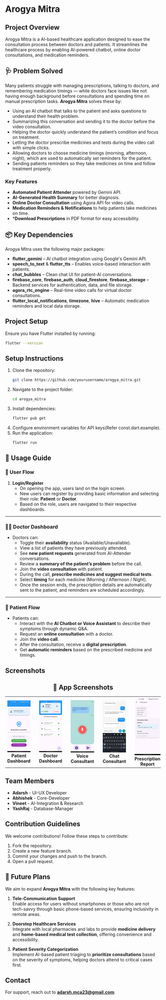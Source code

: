 # Arogya Mitra

## Project Overview
Arogya Mitra is a AI-based healthcare application designed to ease the consultation process between doctors and patients. It streamlines the healthcare process by enabling AI-powered chatbot, online doctor consultations, and medication reminders.

## 🩺 Problem Solved

Many patients struggle with managing prescriptions, talking to doctors, and remembering medication timings — while doctors face issues like not having enough background before consultations and spending time on manual prescription tasks. **Arogya Mitra** solves these by:

- Using an AI chatbot that talks to the patient and asks questions to understand their health problem.
- Summarizing this conversation and sending it to the doctor before the video consultation.
- Helping the doctor quickly understand the patient’s condition and focus on treatment.
- Letting the doctor prescribe medicines and tests during the video call with simple clicks.
- Allowing doctors to choose medicine timings (morning, afternoon, night), which are used to automatically set reminders for the patient.
- Sending patients reminders so they take medicines on time and follow treatment properly.


### Key Features
- **Automated Patient Attender** powered by Gemini API.
- **AI-Generated Health Summary** for better diagnosis.
- **Online Doctor Consultation** using Agora API for video calls.
- **Medication Reminders & Notifications** to help patients take medicines on time.
- ***Download Prescriptions** in PDF format for easy accessibility.

## 📦 Key Dependencies

Arogya Mitra uses the following major packages:

- **flutter_gemini** – AI chatbot integration using Google's Gemini API.
- **speech_to_text** & **flutter_tts** – Enables voice-based interaction with patients.
- **chat_bubbles** – Clean chat UI for patient-AI conversations.
- **firebase_core**, **firebase_auth**, **cloud_firestore**, **firebase_storage** – Backend services for authentication, data, and file storage.
- **agora_rtc_engine** – Real-time video calls for virtual doctor consultations.
- **flutter_local_notifications**, **timezone**, **hive** – Automatic medication reminders and local data storage.


## Project Setup

Ensure you have Flutter installed by running:
```bash
flutter --version
```

## Setup Instructions
1. Clone the repository:
   ```bash
   git clone https://github.com/yourusername/arogya_mitra.git
   ```
2. Navigate to the project folder:
   ```bash
   cd arogya_mitra
   ```
3. Install dependencies:
   ```bash
   flutter pub get
   ```
4. Configure environment variables for API keys(Refer const.dart.example).
5. Run the application:
   ```bash
   flutter run
   ```

## 📱 Usage Guide

### 👤 User Flow

1. **Login/Register**  
   - On opening the app, users land on the login screen.  
   - New users can register by providing basic information and selecting their role: **Patient** or **Doctor**.  
   - Based on the role, users are navigated to their respective dashboards.

---

### 🧑‍⚕️ Doctor Dashboard

- Doctors can:
  - Toggle their **availability** status (Available/Unavailable).
  - View a list of patients they have previously attended.
  - See **new patient requests** generated from AI-Attender conversations.
  - Review a **summary of the patient’s problem** before the call.
  - Join the **video consultation** with patient.
  - During the call, **prescribe medicines and suggest medical tests**.
  - Select **timing** for each medicine (Morning / Afternoon / Night).
  - Once the session ends, the prescription details are automatically sent to the patient, and reminders are scheduled accordingly.

---

### 🧑 Patient Flow

- Patients can:
  - Interact with the **AI Chatbot or Voice Assistant** to describe their symptoms through dynamic Q&A.
  - Request an **online consultation** with a doctor.
  - Join the **video call**.
  - After the consultation, receive a **digital prescription**.
  - Get **automatic reminders** based on the prescribed medicine and timings.



## Screenshots
<h2 align="center">📸 App Screenshots</h2>

<table align="center">
  <tr>
    <td align="center">
      <img src="assets/patient_dashboard.jpg" alt="Patient Home Screen" width="200"/><br/>
      <b>Patient Dashboard</b>
    </td>
    <td style="width: 30px;"></td>
    <td align="center">
      <img src="assets/doctor_dashboard.jpg" alt="Doctor Home Screen" width="200"/><br/>
      <b>Doctor Dashboard</b>
    </td>
    <td style="width: 30px;"></td>
    <td align="center">
      <img src="assets/ai_voice.jpg" alt="Voice Consultant" width="200"/><br/>
      <b>Voice Consultant</b>
    </td>
    <td style="width: 30px;"></td>
    <td align="center">
      <img src="assets/ai_chat.jpg" alt="Chat Consultant" width="200"/><br/>
      <b>Chat Consultant</b>
    </td>
    <td style="width: 30px;"></td>
    <td align="center">
      <img src="assets/report.jpg" alt="Prescription Report" width="200"/><br/>
      <b>Prescription Report</b>
    </td>
  </tr>
</table>

## Team Members
- **Adarsh** - UI-UX Developer
- **Abhishek** - Core-Developer
- **Vineet** - AI-Integration & Research
- **YashRaj** - Database-Manager

## Contribution Guidelines
We welcome contributions! Follow these steps to contribute:
1. Fork the repository.
2. Create a new feature branch.
3. Commit your changes and push to the branch.
4. Open a pull request.

## 🚀 Future Plans

We aim to expand **Arogya Mitra** with the following key features:

1. **Tele-Communication Support**  
   Enable access for users without smartphones or those who are not tech-savvy through basic phone-based services, ensuring inclusivity in remote areas.

2. **Doorstep Healthcare Services**  
   Integrate with local pharmacies and labs to provide **medicine delivery** and **home-based medical test collection**, offering convenience and accessibility.

3. **Patient Severity Categorization**  
   Implement AI-based patient triaging to **prioritize consultations** based on the severity of symptoms, helping doctors attend to critical cases first.



## Contact
For support, reach out to **adarsh.mca23@gmail.com**.

